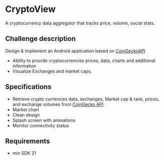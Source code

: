 # CryptoView
 A cryptocurrency data aggregator that tracks price, volume, social stats.

## Challenge description

Design & implement an Android application based on [CoinGeckoAPI](https://coingecko.com/en/api)

- Ability to provide cryptocurrencies prices, data, charts and additional information
- Visualize Exchanges and market caps.

<a name="specifications"></a>

## Specifications

- Retrieve crypto currencies data, exchanges, Market cap &amp; rank, prices, and exchange volumes from [CoinGecko API](https://coingecko.com/en/api).
- Market chart
- Clean design
- Splash screen with animations
- Monitor connectivity status

## Requirements

- min SDK 21
